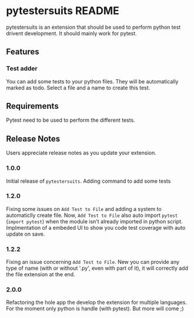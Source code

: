 # pytestersuits README

pytestersuits is an extension that should be used to perform python test drivent development. It should mainly work for pytest.

## Features

### Test adder
You can add some tests to your python files. They will be automatically marked as todo.
Select a file and a name to create this test.

## Requirements

Pytest need to be used to perform the different tests.

## Release Notes

Users appreciate release notes as you update your extension.

### 1.0.0

Initial release of `pytestersuits`.
Adding command to add some tests

### 1.2.0

Fixing some issues on `Add Test to File` and adding a system to automaticlly create file.
Now, `Add Test to File` also auto import `pytest` (`import pytest`) when the module isn't already imported in python script.
<br>
Implmentation of a embeded UI to show you code test coverage with auto update on save.

### 1.2.2

Fixing an issue concerning `Add Test to File`.
New you can provide any type of name (with or without '.py', even with part of it), it will correctly add the file extension at the end.

### 2.0.0

Refactoring the hole app the develop the extension for multiple languages.
For the moment only python is handle (with pytest). But more will come ;)